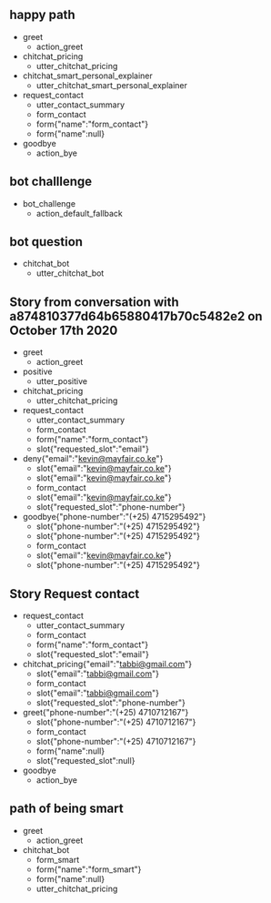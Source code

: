 ## happy path
* greet
  - action_greet
* chitchat_pricing
  - utter_chitchat_pricing
* chitchat_smart_personal_explainer
  - utter_chitchat_smart_personal_explainer  
* request_contact
  - utter_contact_summary
  - form_contact
  - form{"name":"form_contact"}
  - form{"name":null} 
* goodbye
  - action_bye

## bot challlenge
* bot_challenge
    - action_default_fallback

## bot question
* chitchat_bot
  - utter_chitchat_bot

## Story from conversation with a874810377d64b65880417b70c5482e2 on October 17th 2020

* greet
    - action_greet
* positive
    - utter_positive
* chitchat_pricing
    - utter_chitchat_pricing
* request_contact
    - utter_contact_summary
    - form_contact
    - form{"name":"form_contact"}
    - slot{"requested_slot":"email"}
* deny{"email":"kevin@mayfair.co.ke"}
    - slot{"email":"kevin@mayfair.co.ke"}
    - slot{"email":"kevin@mayfair.co.ke"}
    - form_contact
    - slot{"email":"kevin@mayfair.co.ke"}
    - slot{"requested_slot":"phone-number"}
* goodbye{"phone-number":"(+25) 4715295492"}
    - slot{"phone-number":"(+25) 4715295492"}
    - slot{"phone-number":"(+25) 4715295492"}
    - form_contact
    - slot{"email":"kevin@mayfair.co.ke"}
    - slot{"phone-number":"(+25) 4715295492"}

## Story Request contact

* request_contact
    - utter_contact_summary
    - form_contact
    - form{"name":"form_contact"}
    - slot{"requested_slot":"email"}
* chitchat_pricing{"email":"tabbi@gmail.com"}
    - slot{"email":"tabbi@gmail.com"}
    - form_contact
    - slot{"email":"tabbi@gmail.com"}
    - slot{"requested_slot":"phone-number"}
* greet{"phone-number":"(+25) 4710712167"}
    - slot{"phone-number":"(+25) 4710712167"}
    - form_contact
    - slot{"phone-number":"(+25) 4710712167"}
    - form{"name":null}
    - slot{"requested_slot":null}
* goodbye
    - action_bye


## path of being smart

* greet
  - action_greet
* chitchat_bot
  - form_smart
  - form{"name":"form_smart"}
  - form{"name":null}
  - utter_chitchat_pricing     